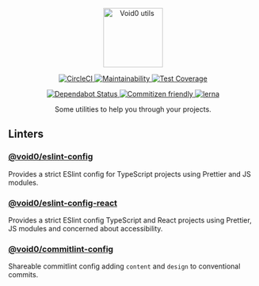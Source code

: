 <p align="center">
  <img
    alt="Void0 utils"
    height="120"
    src="https://raw.githubusercontent.com/1void0/utils/master/assets/void0-utils.png"
    width="120"
  />
</p>

<p align="center">
  <a href="https://circleci.com/gh/1void0/utils">
    <img alt="CircleCI" src="https://circleci.com/gh/1void0/utils.svg?style=shield">
  </a>
  <a href="https://codeclimate.com/github/1void0/utils/maintainability">
    <img alt="Maintainability" src="https://api.codeclimate.com/v1/badges/33ec60b64fd9407c2de5/maintainability">
  </a>
  <a href="https://codeclimate.com/github/1void0/utils/test_coverage">
    <img alt="Test Coverage" src="https://api.codeclimate.com/v1/badges/33ec60b64fd9407c2de5/test_coverage">
  </a>
</p>
<p align="center">
  <a href="https://dependabot.com">
    <img alt="Dependabot Status" src="https://api.dependabot.com/badges/status?host=github&repo=1void0/utils">
  </a>
  <a href="http://commitizen.github.io/cz-cli/">
    <img alt="Commitizen friendly" src="https://img.shields.io/badge/commitizen-friendly-brightgreen.svg">
  </a>
  <a href="https://lerna.js.org/">
    <img alt="lerna" src="https://img.shields.io/badge/maintained%20with-lerna-cc00ff.svg">
  </a>
</p>

<p align="center">
  Some utilities to help you through your projects.
</p>

## Linters

### [@void0/eslint-config](./packages/eslint-config/)

Provides a strict ESlint config for TypeScript projects using Prettier and JS modules.

### [@void0/eslint-config-react](./packages/eslint-config-react/)

Provides a strict ESlint config TypeScript and React projects using Prettier, JS modules and concerned about accessibility.

### [@void0/commitlint-config](./packages/commitlint-config/)

Shareable commitlint config adding `content` and `design` to conventional commits.
